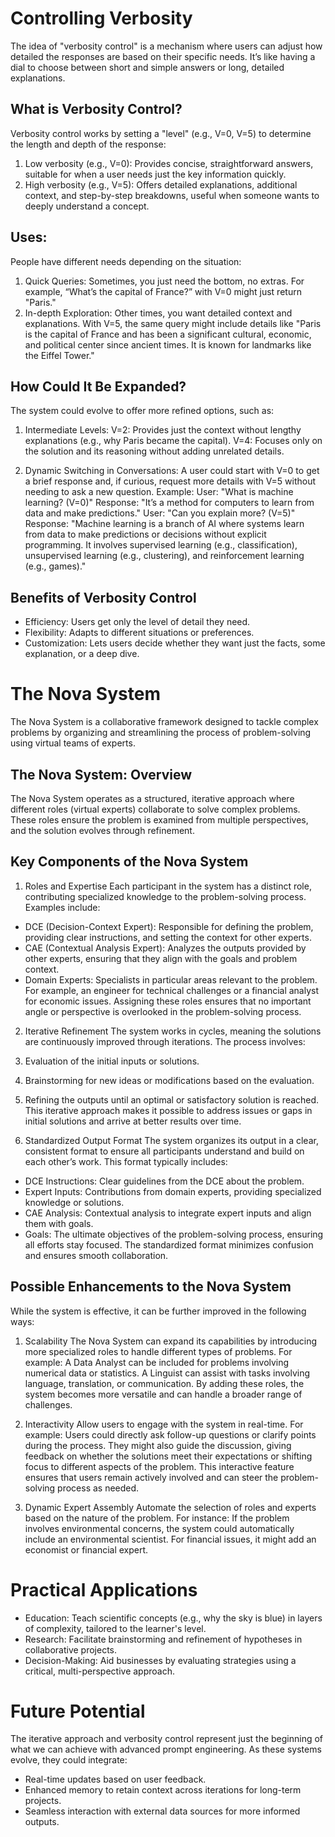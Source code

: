# Controlling Verbosity
The idea of "verbosity control" is a mechanism where users can adjust how detailed the responses are based on their specific needs. It’s like having a dial to choose between short and simple answers or long, detailed explanations. 

## What is Verbosity Control?
Verbosity control works by setting a "level" (e.g., V=0, V=5) to determine the length and depth of the response:
1. Low verbosity (e.g., V=0): Provides concise, straightforward answers, suitable for when a user needs just the key information quickly.
2. High verbosity (e.g., V=5): Offers detailed explanations, additional context, and step-by-step breakdowns, useful when someone wants to deeply understand a concept.

## Uses:
People have different needs depending on the situation:
1. Quick Queries: Sometimes, you just need the bottom, no extras. For example, “What’s the capital of France?” with V=0 might just return "Paris."
2. In-depth Exploration: Other times, you want detailed context and explanations. With V=5, the same query might include details like "Paris is the capital of France and has been a significant cultural, economic, and political center since ancient times. It is known for landmarks like the Eiffel Tower."

## How Could It Be Expanded?
The system could evolve to offer more refined options, such as:
1. Intermediate Levels:
V=2: Provides just the context without lengthy explanations (e.g., why Paris became the capital).
V=4: Focuses only on the solution and its reasoning without adding unrelated details.

2. Dynamic Switching in Conversations:
A user could start with V=0 to get a brief response and, if curious, request more details with V=5 without needing to ask a new question.
Example:
User: "What is machine learning? (V=0)"
Response: "It’s a method for computers to learn from data and make predictions."
User: "Can you explain more? (V=5)"
Response: "Machine learning is a branch of AI where systems learn from data to make predictions or decisions without explicit programming. It involves supervised learning (e.g., classification), unsupervised learning (e.g., clustering), and reinforcement learning (e.g., games)."

## Benefits of Verbosity Control
* Efficiency: Users get only the level of detail they need.
* Flexibility: Adapts to different situations or preferences.
* Customization: Lets users decide whether they want just the facts, some explanation, or a deep dive.

# The Nova System
The Nova System is a collaborative framework designed to tackle complex problems by organizing and streamlining the process of problem-solving using virtual teams of experts. 

## The Nova System: Overview
The Nova System operates as a structured, iterative approach where different roles (virtual experts) collaborate to solve complex problems. These roles ensure the problem is examined from multiple perspectives, and the solution evolves through refinement.

## Key Components of the Nova System
1. Roles and Expertise
Each participant in the system has a distinct role, contributing specialized knowledge to the problem-solving process. Examples include:
* DCE (Decision-Context Expert): Responsible for defining the problem, providing clear instructions, and setting the context for other experts.
* CAE (Contextual Analysis Expert): Analyzes the outputs provided by other experts, ensuring that they align with the goals and problem context.
* Domain Experts: Specialists in particular areas relevant to the problem. For example, an engineer for technical challenges or a financial analyst for economic issues.
Assigning these roles ensures that no important angle or perspective is overlooked in the problem-solving process.

2. Iterative Refinement
The system works in cycles, meaning the solutions are continuously improved through iterations. The process involves:
1. Evaluation of the initial inputs or solutions.
2. Brainstorming for new ideas or modifications based on the evaluation.
3. Refining the outputs until an optimal or satisfactory solution is reached.
This iterative approach makes it possible to address issues or gaps in initial solutions and arrive at better results over time.

3. Standardized Output Format
The system organizes its output in a clear, consistent format to ensure all participants understand and build on each other’s work. This format typically includes:
* DCE Instructions: Clear guidelines from the DCE about the problem.
* Expert Inputs: Contributions from domain experts, providing specialized knowledge or solutions.
* CAE Analysis: Contextual analysis to integrate expert inputs and align them with goals.
* Goals: The ultimate objectives of the problem-solving process, ensuring all efforts stay focused.
The standardized format minimizes confusion and ensures smooth collaboration.


## Possible Enhancements to the Nova System
While the system is effective, it can be further improved in the following ways:
1. Scalability
The Nova System can expand its capabilities by introducing more specialized roles to handle different types of problems. For example:
A Data Analyst can be included for problems involving numerical data or statistics.
A Linguist can assist with tasks involving language, translation, or communication.
By adding these roles, the system becomes more versatile and can handle a broader range of challenges.

2. Interactivity
Allow users to engage with the system in real-time. For example:
Users could directly ask follow-up questions or clarify points during the process.
They might also guide the discussion, giving feedback on whether the solutions meet their expectations or shifting focus to different aspects of the problem.
This interactive feature ensures that users remain actively involved and can steer the problem-solving process as needed.

3. Dynamic Expert Assembly
Automate the selection of roles and experts based on the nature of the problem. For instance:
If the problem involves environmental concerns, the system could automatically include an environmental scientist.
For financial issues, it might add an economist or financial expert.


# Practical Applications
* Education: Teach scientific concepts (e.g., why the sky is blue) in layers of complexity, tailored to the learner's level.
* Research: Facilitate brainstorming and refinement of hypotheses in collaborative projects.
* Decision-Making: Aid businesses by evaluating strategies using a critical, multi-perspective approach.

# Future Potential
The iterative approach and verbosity control represent just the beginning of what we can achieve with advanced prompt engineering. As these systems evolve, they could integrate:
* Real-time updates based on user feedback.
* Enhanced memory to retain context across iterations for long-term projects.
* Seamless interaction with external data sources for more informed outputs.





